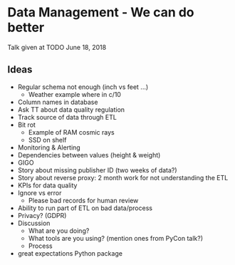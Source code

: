 # Data Management - We can do better

Talk given at TODO June 18, 2018

## Ideas
* Regular schema not enough (inch vs feet ...)
    * Weather example where in c/10
* Column names in database
* Ask TT about data quality regulation
* Track source of data through ETL
* Bit rot
    * Example of RAM cosmic rays
    * SSD on shelf
* Monitoring & Alerting
* Dependencies between values (height & weight)
* GIGO
* Story about missing publisher ID (two weeks of data?)
* Story about reverse proxy: 2 month work for not understanding the ETL
* KPIs for data quality
* Ignore vs error
    * Please bad records for human review
* Ability to run part of ETL on bad data/process
* Privacy? (GDPR)
* Discussion
    * What are you doing?
    * What tools are you using? (mention ones from PyCon talk?)
    * Process
* great expectations Python package
